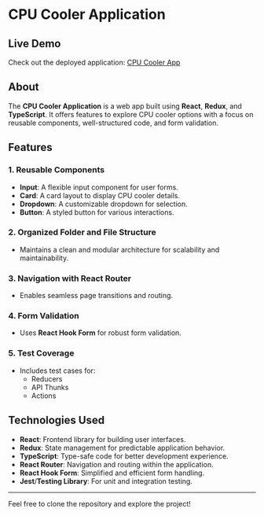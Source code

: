 # CPU Cooler Application

## Live Demo
Check out the deployed application: [CPU Cooler App](https://cpu-cooler-react-app.netlify.app/)

## About
The **CPU Cooler Application** is a web app built using **React**, **Redux**, and **TypeScript**. It offers features to explore CPU cooler options with a focus on reusable components, well-structured code, and form validation.

## Features
### 1. Reusable Components
- **Input**: A flexible input component for user forms.
- **Card**: A card layout to display CPU cooler details.
- **Dropdown**: A customizable dropdown for selection.
- **Button**: A styled button for various interactions.

### 2. Organized Folder and File Structure
- Maintains a clean and modular architecture for scalability and maintainability.

### 3. Navigation with React Router
- Enables seamless page transitions and routing.

### 4. Form Validation
- Uses **React Hook Form** for robust form validation.

### 5. Test Coverage
- Includes test cases for:
  - Reducers
  - API Thunks
  - Actions

## Technologies Used
- **React**: Frontend library for building user interfaces.
- **Redux**: State management for predictable application behavior.
- **TypeScript**: Type-safe code for better development experience.
- **React Router**: Navigation and routing within the application.
- **React Hook Form**: Simplified and efficient form handling.
- **Jest**/**Testing Library**: For unit and integration testing.

---

Feel free to clone the repository and explore the project!
